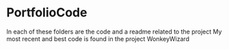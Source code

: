 # PortfolioCode
In each of these folders are the code and a readme related to the project
My most recent and best code is found in the project WonkeyWizard

